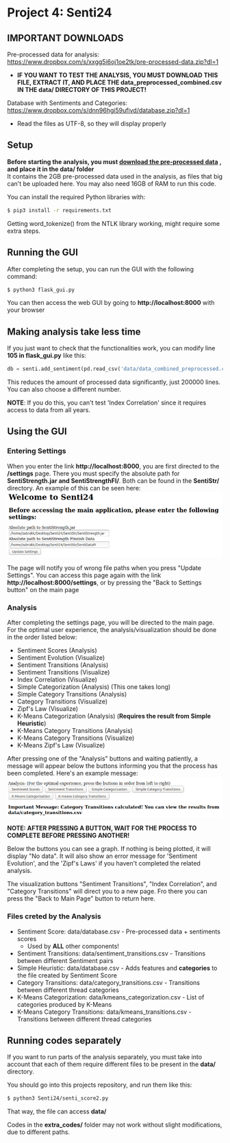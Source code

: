 # Project 4: Senti24

## IMPORTANT DOWNLOADS
Pre-processed data for analysis: https://www.dropbox.com/s/xxgg5i6oj1oe2tk/pre-processed-data.zip?dl=1
* **IF YOU WANT TO TEST THE ANALYSIS, YOU MUST DOWNLOAD THIS FILE, EXTRACT IT, AND PLACE THE data_preprocessed_combined.csv IN THE data/ DIRECTORY OF THIS PROJECT!**

Database with Sentiments and Categories: https://www.dropbox.com/s/dnn96hgi59ufivd/database.zip?dl=1
* Read the files as UTF-8, so they will display properly

## Setup
**Before starting the analysis, you must [download the pre-processed data](https://www.dropbox.com/s/xxgg5i6oj1oe2tk/pre-processed-data.zip?dl=1) , and place it in the data/ folder** </br>
It contains the 2GB pre-processed data used in the analysis, as files that big can't be uploaded here. You may also need 16GB of RAM to run this code.

You can install the required Python libraries with:
```bash
$ pip3 install -r requirements.txt
```
Getting word_tokenize() from the NTLK library working, might require some extra steps.

## Running the GUI
After completing the setup, you can run the GUI with the following command:
```bash
$ python3 flask_gui.py
```
You can then access the web GUI by going to **http://localhost:8000** with your browser

## Making analysis take less time
If you just want to check that the functionalities work, you can modify line **105 in flask_gui.py** like this:
```python
db = senti.add_sentiment(pd.read_csv('data/data_combined_preprocessed.csv', nrows=200000))
```
This reduces the amount of processed data significantly, just 200000 lines. You can also choose a different number.

**NOTE**: If you do this, you can't test 'Index Correlation' since it requires access to data from all years.

## Using the GUI

### Entering Settings
When you enter the link **http://localhost:8000**, you are first directed to the **/settings** page. There you must specify the absolute path for **SentiStrength.jar and SentiStrengthFI/**. Both can be found in the **SentiStr/** directory.
An example of this can be seen here:
![Example settings](help_img/step1.png)

The page will notify you of wrong file paths when you press "Update Settings".
You can access this page again with the link **http://localhost:8000/settings**, or by pressing the "Back to Settings button" on the main page

### Analysis
After completing the settings page, you will be directed to the main page. For the optimal user experience, the analysis/visualization should be done in the order listed below:
* Sentiment Scores (Analysis)
* Sentiment Evolution (Visualize)
* Sentiment Transitions (Analysis)
* Sentiment Transitions (Visualize)
* Index Correlation (Visualize)
* Simple Categorization (Analysis) (This one takes long)
* Simple Category Transitions (Analysis)
* Category Transitions (Visualize)
* Zipf's Law (Visualize)
* K-Means Categorization (Analysis) (**Requires the result from Simple Heuristic**) 
* K-Means Category Transitions (Analysis)
* K-Means Category Transitions (Visualize)
* K-Means Zipf's Law (Visualize)

After pressing one of the "Analysis" buttons and waiting patiently, a message will appear below the buttons informing you that the process has been completed.
Here's an example message:
![Sentiment Calculation Complete](help_img/step3.png)

**NOTE: AFTER PRESSING A BUTTON, WAIT FOR THE PROCESS TO COMPLETE BEFORE PRESSING ANOTHER!**

Below the buttons you can see a graph. If nothing is being plotted, it will display "No data". It will also show an error message for 'Sentiment Evolution', and the 'Zipf's Laws' if you haven't completed the related analysis.

The visualization buttons "Sentiment Transitions", "Index Correlation", and "Category Transitions" will direct you to a new page. Fro there you can press the "Back to Main Page" button to return here. 

### Files creted by the Analysis
* Sentiment Score: data/database.csv - Pre-processed data + sentiments scores
    * Used by **ALL** other components!
* Sentiment Transitions: data/sentiment_transitions.csv - Transitions between different Sentiment pairs
* Simple Heuristic: data/database.csv - Adds features and **categories** to the file created by Sentiment Score
* Category Transitions: data/category_transitions.csv - Transitions between different thread categories
* K-Means Categorization: data/kmeans_categorization.csv - List of categories produced by K-Means
* K-Means Category Transitions: data/kmeans_transitions.csv - Transitions between different thread categories

## Running codes separately
If you want to run parts of the analysis separately, you must take into account that each of them require different files to be present in the **data/** directory.

You should go into this projects repository, and run them like this:
```bash
$ python3 Senti24/senti_score2.py
```
That way, the file can access **data/**

Codes in the **extra_codes/** folder may not work without slight modifications, due to different paths.
